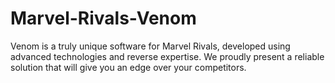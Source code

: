 # Marvel-Rivals-Venom
Venom is a truly unique software for Marvel Rivals, developed using advanced technologies and reverse expertise. We proudly present a reliable solution that will give you an edge over your competitors.
